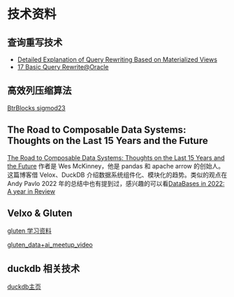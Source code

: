 # 技术资料

## 查询重写技术
* [Detailed Explanation of Query Rewriting Based on Materialized Views](https://www.alibabacloud.com/blog/detailed-explanation-of-query-rewriting-based-on-materialized-views_598129)
* [17 Basic Query Rewrite@Oracle](http://pages.di.unipi.it/ghelli/didattica/bdldoc/B19306_01/server.102/b14223/qrbasic.htm)

## 高效列压缩算法
[BtrBlocks sigmod23]: https://zhuanlan.zhihu.com/p/657619369

[BtrBlocks sigmod23]

## The Road to Composable Data Systems: Thoughts on the Last 15 Years and the Future
[The Road to Composable Data Systems: Thoughts on the Last 15 Years and the Future]:https://wesmckinney.com/blog/looking-back-15-years/#modular-query-processing-duckdb-velox-and-friends
[DataBases in 2022: A year in Review]: https://zhuanlan.zhihu.com/p/596916654

[The Road to Composable Data Systems: Thoughts on the Last 15 Years and the Future] 作者是 Wes McKinney，他是 pandas 和 apache arrow 的创始人。这篇博客借 Velox、DuckDB 介绍数据系统组件化、模块化的趋势。类似的观点在 Andy Pavlo 2022 年的总结中也有提到过，感兴趣的可以看[DataBases in 2022: A year in Review]

## Velxo & Gluten
[gluten 学习资料]: https://code0xff.org/post/2023/08/gluten%E5%92%8C%E7%9B%B8%E5%85%B3%E4%BE%9D%E8%B5%96/

[gluten_data+ai_meetup_video]: https://www.bilibili.com/video/BV1kd4y1X7qb/?spm_id_from=333.337.search-card.all.click&vd_source=32c7baa4f6716f9fae29765fb841b3b2

[gluten 学习资料]

[gluten_data+ai_meetup_video]



## duckdb 相关技术
[duckdb主页]: http://duckdb.org/why_duckdb
[duckdb主页]